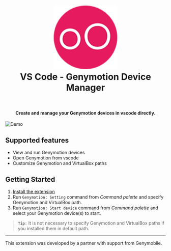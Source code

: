 <h1 align="center">
  <br>
    <img src="https://github.com/abehrad-ir/genymotion-vscode/blob/master/resources/ic_genymotion.png?raw=true" alt="logo" width="200">
  <br>
  VS Code - Genymotion Device Manager
  <br>
  <br>
</h1>

<h4 align="center">Create and manage your Genymotion devices in vscode directly.</h4>

![Demo](https://github.com/abehrad-ir/genymotion-vscode/blob/master/resources/watchme.gif?raw=true)

## Supported features

* View and run Genymotion devices
* Open Genymotion from vscode
* Customize Genymotion and VirtualBox paths

## Getting Started

1. [Install the extension](https://marketplace.visualstudio.com/items?itemName=ABehrad.genymotion)
2. Run `Genymotion: Setting` command from *Command palette* and specify Genymotion and VirtualBox path.
3. Run `Genymotion: Start device` command from *Command palette* and select your Genymotion device(s) to start.

> **`Tip`**`:` It is not necessary to specify Genymotion and VirtualBox paths if you installed them in default path.

--- 
This extension was developed by a partner with support from Genymobile.
